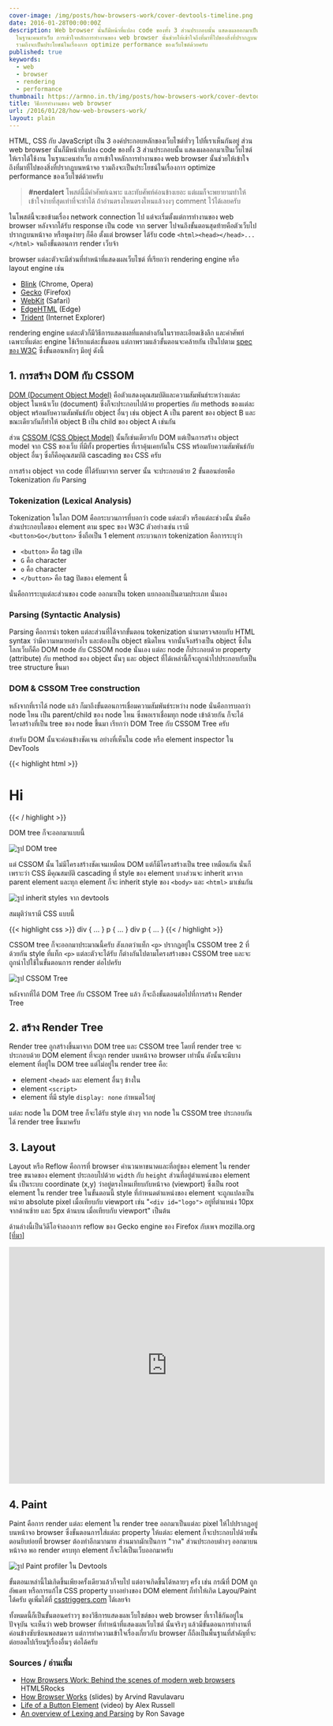 ```yaml
---
cover-image: /img/posts/how-browsers-work/cover-devtools-timeline.png
date: 2016-01-28T00:00:00Z
description: Web browser นั้นก็มีหน้าที่แปลง code ของทั้ง 3 ส่วนประกอบนั้น แสดงผลออกมาเป็นเว็บไซต์ให้เราได้ใช้งาน
  ในฐานะคนทำเว็บ การเข้าใจหลักการทำงานของ web browser นั้นช่วยให้เข้าใจถึงที่มาที่ไปของสิ่งที่ปรากฏบนหน้าจอ
  รวมถึงจะเป็นประโยชน์ในเรื่องการ optimize performance ของเว็บไซต์ด้วยครับ
published: true
keywords:
  - web
  - browser
  - rendering
  - performance
thumbnail: https://armno.in.th/img/posts/how-browsers-work/cover-devtools-timeline.png
title: วิธีการทำงานของ web browser
url: /2016/01/28/how-web-browsers-work/
layout: plain
---
```


HTML, CSS กับ JavaScript เป็น 3 องค์ประกอบหลักของเว็บไซต์ทั่วๆ ไปที่เราเห็นกันอยู่
ส่วน web browser นั้นก็มีหน้าที่แปลง code ของทั้ง 3 ส่วนประกอบนั้น แสดงผลออกมาเป็นเว็บไซต์ให้เราได้ใช้งาน
ในฐานะคนทำเว็บ การเข้าใจหลักการทำงานของ web browser นั้นช่วยให้เข้าใจถึงที่มาที่ไปของสิ่งที่ปรากฏบนหน้าจอ
รวมถึงจะเป็นประโยชน์ในเรื่องการ optimize performance ของเว็บไซต์ด้วยครับ

> **#nerdalert** โพสต์นี้มีคำศัพท์เฉพาะ และทับศัพท์ค่อนข้างเยอะ แต่ผมก็จะพยายามทำให้เข้าใจง่ายที่สุดเท่าที่จะทำได้ ถ้าอ่านตรงไหนตรงไหนแล้วงงๆ comment ไว้ได้เลยครับ

ในโพสต์นี้จะขอข้ามเรื่อง network connection ไป แต่จะเริ่มตั้งแต่การทำงานของ web browser
หลังจากได้รับ response เป็น code จาก server ไปจนถึงขั้นตอนสุดท้ายคือตัวเว็บไปปรากฏบนหน้าจอ
หรือพูดง่ายๆ ก็คือ ตั้งแต่ browser ได้รับ code `<html><head></head>...</html>` จนถึงขั้นตอนการ render เว็บจ้า

browser แต่ละตัวจะมีส่วนที่ทำหน้าที่แสดงผลเว็บไซต์ ที่เรียกว่า rendering engine หรือ layout engine
เช่น

- [Blink](http://www.chromium.org/blink) (Chrome, Opera)
- [Gecko](https://developer.mozilla.org/en-US/docs/Mozilla/Gecko) (Firefox)
- [WebKit](https://webkit.org/) (Safari)
- [EdgeHTML](https://en.wikipedia.org/wiki/EdgeHTML) (Edge)
- [Trident](https://en.wikipedia.org/wiki/Trident_(layout_engine)) (Internet Explorer)

rendering engine แต่ละตัวก็มีวิธีการแสดงผลที่แตกต่างกันในรายละเอียดเชิงลึก และคำศัพท์เฉพาะที่แต่ละ engine ใช้เรียกแต่ละขั้นตอน
แต่ภาพรวมแล้วขั้นตอนจะคล้ายกัน เป็นไปตาม [spec ของ W3C](https://www.w3.org/TR/html5/infrastructure.html#infrastructure) ซึ่งขั้นตอนหลักๆ มีอยู่ ดังนี้

## 1. การสร้าง DOM กับ CSSOM

[DOM (Document Object Model)](https://www.w3.org/TR/dom/) คือตัวแสดงคุณสมบัติและความสัมพันธ์ระหว่างแต่ละ object ในหน้าเว็บ (document)
ซึ่งก็จะประกอบไปด้วย properties กับ methods ของแต่ละ object พร้อมกับความสัมพันธ์กับ object อื่นๆ
เช่น object A เป็น parent ของ object B และขณะเดียวกันก็ทำให้ object B เป็น child ของ object A เช่นกัน

ส่วน [CSSOM (CSS Object Model)](https://www.w3.org/TR/cssom/) นั้นก็เช่นเดียวกับ DOM แต่เป็นการสร้าง object model จาก CSS ของเว็บ
ที่มีทั้ง properties ที่เราคุ้นเคยกันใน CSS พร้อมกับความสัมพันธ์กับ object อื่นๆ ซึ่งก็คือคุณสมบัติ cascading ของ CSS ครับ

การสร้าง object จาก code ที่ได้รับมาจาก server นั้น จะประกอบด้วย 2 ขั้นตอนย่อยคือ Tokenization กับ Parsing

### Tokenization (Lexical Analysis)

Tokenization ในโลก DOM คือกระบวนการที่บอกว่า code แต่ละตัว หรือแต่ละช่วงนั้น มันคือส่วนประกอบใดของ element
ตาม spec ของ W3C ตัวอย่างเช่น เรามี `<button>Go</button>` ซึ่งถือเป็น 1 element
กระบวนการ tokenization คือการระบุว่า

  * `<button>` คือ tag เปิด
  * `G` คือ character
  * `o` คือ character
  * `</button>` คือ tag ปิดของ element นี้

นั่นคือการระบุแต่ละส่วนของ code ออกมาเป็น token แยกออกเป็นตามประเภท นั่นเอง

### Parsing (Syntactic Analysis)

Parsing คือการนำ token แต่ละส่วนที่ได้จากขั้นตอน tokenization นำมาตรวจสอบกับ HTML syntax ว่ามีความหมายอย่างไร
และต้องเป็น object ชนิดไหน จากนั้นจึงสร้างเป็น object ซึ่งในโลกเว็บก็คือ DOM node กับ CSSOM node นั่นเอง
แต่ละ node ก็ประกอบด้วย property (attribute) กับ method ของ object นั้นๆ และ object ที่ได้เหล่านี้ก็จะถูกนำไปประกอบกับเป็น
tree structure ขึ้นมา

### DOM & CSSOM Tree construction

หลังจากที่เราได้ node แล้ว ก็มาถึงขั้นตอนการเชื่อมความสัมพันธ์ระหว่าง node นั่นคือการบอกว่า
node ไหน เป็น parent/child ของ node ไหน ซึ่งพอเราเชื่อมทุก node เข้าด้วยกัน
ก็จะได้โครงสร้างที่เป็น tree ของ node ขึ้นมา เรียกว่า DOM Tree กับ CSSOM Tree ครับ

สำหรับ DOM นั้นจะค่อนข้างชัดเจน อย่างที่เห็นใน code หรือ element inspector ใน DevTools

{{< highlight html >}}
<html>
  <head>
    <title>Awesome</title>
  </head>
  <body>
    <h1>Hi</h1>
  </body>
</html>
{{< / highlight >}}

DOM tree ก็จะออกมาแบบนี้

<div class="text-center">
  <img src="/img/posts/how-browsers-work/dom-tree.min.svg" alt="รูป DOM tree">
</div>

แต่ CSSOM นั้น ไม่มีโครงสร้างชัดเจนเหมือน DOM แต่ก็มีโครงสร้างเป็น tree เหมือนกัน
นั่นก็เพราะว่า CSS มีคุณสมบัติ cascading ที่ style ของ element บางส่วนจะ inherit มาจาก parent element
และทุก element ก็จะ inherit style ของ `<body>` และ `<html>` มาเช่นกัน

<div class="text-center">
  <img src="/img/posts/how-browsers-work/inherited-styles.png" alt="รูป inherit styles จาก devtools">
</div>

สมมุติว่าเรามี CSS แบบนี้

{{< highlight css >}}
div { ... }
p { ... }
div p { ... }
{{< / highlight >}}

CSSOM tree ก็จะออกมาประมาณนี้ครับ สังเกตว่าแท็ก `<p>` ปรากฎอยู่ใน CSSOM tree 2 ที่ด้วยกัน
style ที่แท็ก `<p>` แต่ละตัวจะได้รับ ก็ต่างกันไปตามโครงสร้างของ CSSOM tree
และจะถูกนำไปใช้ในขั้นตอนการ render ต่อไปครับ

<div class="text-center">
  <img src="/img/posts/how-browsers-work/cssom-tree.min.svg" alt="รูป CSSOM Tree">
</div>

หลังจากที่ได้ DOM Tree กับ CSSOM Tree แล้ว ก็จะถึงขั้นตอนต่อไปที่การสร้าง Render Tree

## 2. สร้าง Render Tree

Render tree ถูกสร้างขึ้นมาจาก DOM tree และ CSSOM tree โดยที่ render tree จะประกอบด้วย
DOM element ที่จะถูก render บนหน้าจอ browser เท่านั้น ดังนั้นจะมีบาง element ที่อยู่ใน DOM tree
แต่ไม่อยู่ใน render tree คือ:

- element `<head>` และ element อื่นๆ ข้างใน
- element `<script>`
- element ที่มี style `display: none` กำหนดไว้อยู่

แต่ละ node ใน DOM tree ก็จะได้รับ style ต่างๆ จาก node ใน CSSOM tree ประกอบกันได้ render tree ขึ้นมาครับ

## 3. Layout

Layout หรือ Reflow คือการที่ browser คำนวนหาขนาดและที่อยู่ของ element ใน render tree
ขนาดของ element ประกอบไปด้วย `width` กับ `height` ส่วนที่อยู่ตำแหน่งของ element นั้น
เป็นระบบ coordinate (x,y) ว่าอยู่ตรงไหนเทียบกับหน้าจอ (viewport) ซึ่งเป็น root element ใน render tree
ในขั้นตอนนี้ style ที่กำหนดตำแหน่งของ element จะถูกแปลงเป็นหน่วย absolute pixel เมื่อเทียบกับ viewport
เช่น "`<div id="logo">` อยู่ที่ตำแหน่ง 10px จากด้านซ้าย และ 5px ด้านบน เมื่อเทียบกับ viewport" เป็นต้น

ด้านล่างนี้เป็นวิดีโอจำลองการ reflow ของ Gecko engine ของ Firefox กับเพจ mozilla.org [[ที่มา]](https://www.youtube.com/watch?v=ZTnIxIA5KGw)

<div class="text-center video-wrapper">
  <iframe width="640" height="480" src="https://www.youtube.com/embed/ZTnIxIA5KGw" frameborder="0" allowfullscreen></iframe>
</div>

## 4. Paint

Paint คือการ render แต่ละ element ใน render tree ออกมาเป็นแต่ละ pixel ให้ไปปรากฎอยู่บนหน้าจอ browser
ซึ่งขั้นตอนการใส่แต่ละ property ให้แต่ละ element ก็จะประกอบไปด้วยขั้นตอนยิบย่อยที่ browser ต้องทำอีกมากมาย
ส่วนมากมักเป็นการ "วาด" ส่วนประกอบต่างๆ ออกมาบนหน้าจอ
พอ render ครบทุก element ก็จะได้เป็นเว็บออกมาครับ

<div class="text-center">
  <img src="/img/posts/how-browsers-work/paint-profiler.png" alt="รูป Paint profiler ใน Devtools">
</div>

ขั้นตอนเหล่านี้ไม่เกิดขึ้นเพียงครั้งเดียวแล้วก็จบไป แต่อาจเกิดขึ้นได้หลายๆ ครั้ง เช่น กรณีที่ DOM ถูกอัพเดท
หรือการแก้ไข CSS property บางอย่างของ DOM element ก็ทำให้เกิด Layou/Paint ได้ครับ
ดูเพิ่มได้ที่ [csstriggers.com](http://csstriggers.com/) ได้เลยจ้า

ทั้งหมดนี้ก็เป็นขั้นตอนคร่าวๆ ของวิธีการแสดงผลเว็บไซต์ของ web browser ที่เราใช้กันอยู่ในปัจจุบัน
จะเห็นว่า web browser ที่ทำหน้าที่แสดงผลเว็บไซต์ นั้นจริงๆ แล้วมีขั้นตอนการทำงานที่ค่อนข้างซับซ้อนพอสมควร
แต่การทำความเข้าใจเรื่องเกี่ยวกับ browser ก็ถือเป็นพื้นฐานที่สำคัญที่จะต่อยอดไปเรียนรู้เรื่องอื่นๆ ต่อได้ครับ

### Sources / อ่านเพิ่ม

- [How Browsers Work: Behind the scenes of modern web browsers](http://www.html5rocks.com/en/tutorials/internals/howbrowserswork/) HTML5Rocks
- [How Browser Works](http://arvindr21.github.io/howBrowserWorks) (slides) by Arvind Ravulavaru
- [Life of a Button Element](https://vimeo.com/32364192) (video) by Alex Russell
- [An overview of Lexing and Parsing](http://www.perl.com/pub/2012/10/an-overview-of-lexing-and-parsing.html) by Ron Savage

